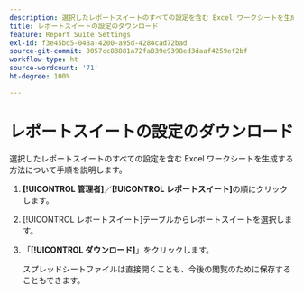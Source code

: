 ```yaml
---
description: 選択したレポートスイートのすべての設定を含む Excel ワークシートを生成する方法について手順を説明します。
title: レポートスイートの設定のダウンロード
feature: Report Suite Settings
exl-id: f3e45bd5-048a-4200-a95d-4284cad72bad
source-git-commit: 9057cc83881a72fa039e9398ed3daaf4259ef2bf
workflow-type: ht
source-wordcount: '71'
ht-degree: 100%

---
```


# レポートスイートの設定のダウンロード

選択したレポートスイートのすべての設定を含む Excel ワークシートを生成する方法について手順を説明します。

1. **[!UICONTROL 管理者]**／**[!UICONTROL レポートスイート]**&#x200B;の順にクリックします。
1. [!UICONTROL レポートスイート]テーブルからレポートスイートを選択します。
1. 「**[!UICONTROL ダウンロード]**」をクリックします。

   スプレッドシートファイルは直接開くことも、今後の閲覧のために保存することもできます。
